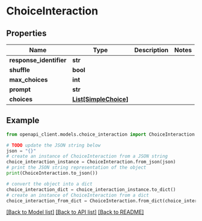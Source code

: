 # ChoiceInteraction


## Properties

Name | Type | Description | Notes
------------ | ------------- | ------------- | -------------
**response_identifier** | **str** |  | 
**shuffle** | **bool** |  | 
**max_choices** | **int** |  | 
**prompt** | **str** |  | 
**choices** | [**List[SimpleChoice]**](SimpleChoice.md) |  | 

## Example

```python
from openapi_client.models.choice_interaction import ChoiceInteraction

# TODO update the JSON string below
json = "{}"
# create an instance of ChoiceInteraction from a JSON string
choice_interaction_instance = ChoiceInteraction.from_json(json)
# print the JSON string representation of the object
print(ChoiceInteraction.to_json())

# convert the object into a dict
choice_interaction_dict = choice_interaction_instance.to_dict()
# create an instance of ChoiceInteraction from a dict
choice_interaction_from_dict = ChoiceInteraction.from_dict(choice_interaction_dict)
```
[[Back to Model list]](../README.md#documentation-for-models) [[Back to API list]](../README.md#documentation-for-api-endpoints) [[Back to README]](../README.md)


